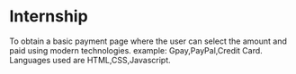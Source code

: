 # Internship
To obtain a basic payment page where the user can select the amount and paid using modern technologies.
example: Gpay,PayPal,Credit Card.
Languages used are HTML,CSS,Javascript.
